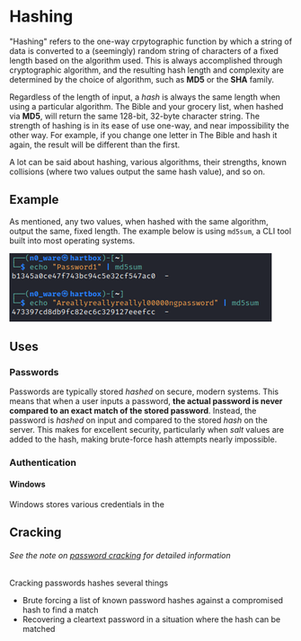 # Hashing
"Hashing" refers to the one-way crpytographic function by which a string of data is converted to a (seemingly) random string of characters of a fixed length based on the algorithm used. This is always accomplished through cryptographic algorithm, and the resulting hash length and complexity are determined by the choice of algorithm, such as **MD5** or the **SHA** family. 

Regardless of the length of input, a *hash* is always the same length when using a particular algorithm. The Bible and your grocery list, when hashed via **MD5**, will return the same 128-bit, 32-byte character string. The strength of hashing is in its ease of use one-way, and near impossibility the other way. For example, if you change one letter in The Bible and hash it again, the result will be different than the first. 

A lot can be said about hashing, various algorithms, their strengths, known collisions (where two values output the same hash value), and so on. 

## Example
As mentioned, any two values, when hashed with the same algorithm, output the same, fixed length. The example below is using `md5sum`, a CLI tool built into most operating systems. 

![Hashing Two Passwords](concepts_photos/HASHING-MD5-Example.png)

## Uses
### Passwords
Passwords are typically stored *hashed* on secure, modern systems. This means that when a user inputs a password, **the actual password is never compared to an exact match of the stored password**. Instead, the password is *hashed* on input and compared to the stored *hash* on the server. This makes for excellent security, particularly when *salt* values are added to the hash, making brute-force hash attempts nearly impossible. 

### Authentication
#### Windows
Windows stores various credentials in the

## Cracking
###### See the note on [password cracking](../vulnerabilities/password_cracking.md) for detailed information
Cracking passwords hashes several things
- Brute forcing a list of known password hashes against a compromised hash to find a match
- Recovering a cleartext password in a situation where the hash can be matched